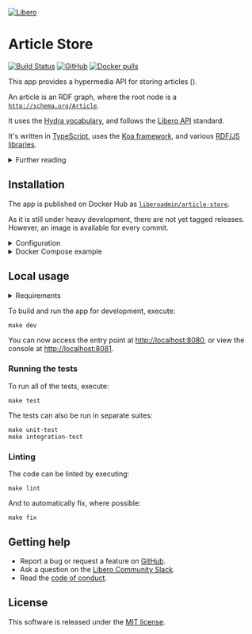 [![Libero](https://cdn.elifesciences.org/libero/logo/libero-logo-96px.svg)](https://libero.pub/)

Article Store
=============

[![Build Status](https://img.shields.io/github/workflow/status/libero/article-store/CI/master)](https://github.com/libero/article-store/actions?query=branch%3Amaster+workflow%3ACI)
[![GitHub](https://img.shields.io/github/license/libero/article-store)](LICENSE.md)
[![Docker pulls](https://img.shields.io/docker/pulls/liberoadmin/article-store)](https://hub.docker.com/r/liberoadmin/article-store)

This app provides a hypermedia API for storing articles ().

An article is an RDF graph, where the root node is a  [`http://schema.org/Article`](https://schema.org/Article).

It uses the [Hydra vocabulary](http://www.hydra-cg.com/spec/latest/core/), and follows the [Libero API](https://libero.pub/api) standard.

It's written in [TypeScript](https://www.typescriptlang.org/), uses the [Koa framework](https://koajs.com/), and various [RDF/JS libraries](https://rdf.js.org/).

<details>

<summary>Further reading</summary>

- [Libero API Specification](https://libero.pub/api)
- [RDF 1.1 Primer](https://www.w3.org/TR/rdf11-primer/)
- [Hydra Core Vocabulary](https://www.hydra-cg.com/spec/latest/core/)
- [RDF JavaScript Libraries](https://rdf.js.org/)
  - [Data Model Specification](https://rdf.js.org/data-model-spec/)
  - [Dataset Specification](https://rdf.js.org/dataset-spec/)

</details>

Installation
------------

The app is published on Docker Hub as [`liberoadmin/article-store`](https://hub.docker.com/r/liberoadmin/article-store).

As it is still under heavy development, there are not yet tagged releases. However, an image is available for every commit.

<details>

<summary>Configuration</summary>

It requires the following environment variables when run:

| Name                | Description                           |
|---------------------|---------------------------------------|
| `DATABASE_HOST`     | PostgreSQL hostname, e.g. example.com |
| `DATABASE_NAME`     | Name of the database                  |
| `DATABASE_PASSWORD` | Password for the user                 |
| `DATABASE_PORT`     | PostgreSQL port, e.g. 5432            |
| `DATABASE_USER`     | PostgreSQL Username                   |

Port `8080` is exposed.

</details>

<details>

<summary>Docker Compose example</summary>

```yaml
services:
  app:
    image: liberoadmin/article-store:latest
    environment:
      DATABASE_NAME: article-store
      DATABASE_USER: user
      DATABASE_PASSWORD: secret
      DATABASE_HOST: example.com
      DATABASE_PORT: 5432
    ports:
      - '8080:8080'
```

</details>

Local usage
-----------

<details>

<summary>Requirements</summary>

- [Docker](https://www.docker.com/)
- [GNU Bash](https://www.gnu.org/software/bash/)
- [GNU Make](https://www.gnu.org/software/make/)
- [Node.js](https://nodejs.org/) (for development)

</details>

To build and run the app for development, execute:

```shell
make dev
```

You can now access the entry point at <http://localhost:8080>, or view the console at <http://localhost:8081>.

### Running the tests

To run all of the tests, execute:

```shell
make test
```

The tests can also be run in separate suites:

```shell
make unit-test
make integration-test
```

### Linting

The code can be linted by executing:

```shell
make lint
```

And to automatically fix, where possible:

```shell
make fix
```

Getting help
------------

- Report a bug or request a feature on [GitHub](https://github.com/libero/publisher/issues/new/choose).
- Ask a question on the [Libero Community Slack](https://libero.pub/join-slack).
- Read the [code of conduct](https://libero.pub/code-of-conduct).

License
-------

This software is released under the [MIT license](LICENSE.md).
